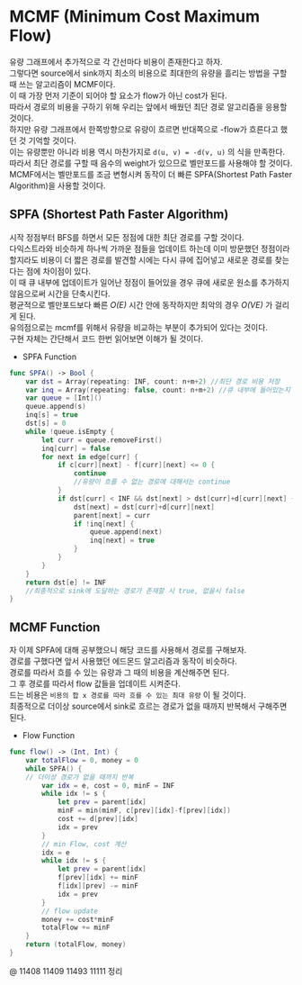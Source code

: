 # MCMF (Minimum Cost Maximum Flow)
유량 그래프에서 추가적으로 각 간선마다 비용이 존재한다고 하자.  
그렇다면 source에서 sink까지 최소의 비용으로 최대한의 유량을 흘리는 방법을 구할 때 쓰는 알고리즘이 MCMF이다.  
이 때 가장 먼저 기준이 되어야 할 요소가 flow가 아닌 cost가 된다.  
따라서 경로의 비용을 구하기 위해 우리는 앞에서 배웠던 최단 경로 알고리즘을 응용할 것이다.  
하지만 유량 그래프에서 한쪽방향으로 유량이 흐르면 반대쪽으로 -flow가 흐른다고 했던 것 기억할 것이다.  
이는 유량뿐만 아니라 비용 역시 마찬가지로  `d(u, v) = -d(v, u)` 의 식을 만족한다.  
따라서 최단 경로를 구할 때 음수의 weight가 있으므로 벨만포드를 사용해야 할 것이다.  
MCMF에서는 벨만포드를 조금 변형시켜 동작이 더 빠른 SPFA(Shortest Path Faster Algorithm)을 사용할 것이다.  
## SPFA (Shortest Path Faster Algorithm)
시작 정점부터 BFS를 하면서 모든 정점에 대한 최단 경로를 구할 것이다.  
다익스트라와 비슷하게 하나씩 가까운 점들을 업데이트 하는데 이미 방문했던 정점이라할지라도 비용이 더 짧은 경로를 발견할 시에는 다시 큐에 집어넣고 새로운 경로를 찾는다는 점에 차이점이 있다.  
이 때 큐 내부에 업데이트가 일어난 정점이 들어있을 경우 큐에 새로운 원소를 추가하지 않음으로써 시간을 단축시킨다.  
평균적으로 벨만포드보다 빠른 *O(E)* 시간 안에 동작하지만 최악의 경우 *O(VE)* 가 걸리게 된다.  
유의점으로는 mcmf를 위해서 유량을 비교하는 부분이 추가되어 있다는 것이다.  
구현 자체는 간단해서 코드 한번 읽어보면 이해가 될 것이다.  
- SPFA Function
```swift
func SPFA() -> Bool {
    var dst = Array(repeating: INF, count: n+m+2) //최단 경로 비용 저장
    var inq = Array(repeating: false, count: n+m+2) //큐 내부에 들어있는지 여부
    var queue = [Int]()
    queue.append(s)
    inq[s] = true
    dst[s] = 0
    while !queue.isEmpty {
        let curr = queue.removeFirst()
        inq[curr] = false
        for next in edge[curr] {
            if c[curr][next] - f[curr][next] <= 0 {
                continue
                //유량이 흐를 수 없는 경로에 대해서는 continue
            }
            if dst[curr] < INF && dst[next] > dst[curr]+d[curr][next] {
                dst[next] = dst[curr]+d[curr][next]
                parent[next] = curr
                if !inq[next] {
                    queue.append(next)
                    inq[next] = true
                }
            }
        }
    }
    return dst[e] != INF
    //최종적으로 sink에 도달하는 경로가 존재할 시 true, 없을시 false
}
```
## MCMF Function
자 이제 SPFA에 대해 공부했으니 해당 코드를 사용해서 경로를 구해보자.  
경로를 구했다면 앞서 사용했던 에드몬드 알고리즘과 동작이 비슷하다.  
경로를 따라서 흐를 수 있는 유량과 그 때의 비용을 계산해주면 된다.  
그 후 경로를 따라서 flow 값들을 업데이트 시켜준다.  
드는 비용은 `비용의 합 x 경로를 따라 흐를 수 있는 최대 유량` 이 될 것이다.  
최종적으로 더이상 source에서 sink로 흐르는 경로가 없을 때까지 반복해서 구해주면 된다.  
- Flow Function
```swift
func flow() -> (Int, Int) {
    var totalFlow = 0, money = 0
    while SPFA() {
    // 더이상 경로가 없을 때까지 반복
        var idx = e, cost = 0, minF = INF
        while idx != s {
            let prev = parent[idx]
            minF = min(minF, c[prev][idx]-f[prev][idx])
            cost += d[prev][idx]
            idx = prev
        }
        // min Flow, cost 계산
        idx = e
        while idx != s {
            let prev = parent[idx]
            f[prev][idx] += minF
            f[idx][prev] -= minF
            idx = prev
        }
        // flow update
        money += cost*minF
        totalFlow += minF
    }
    return (totalFlow, money)
}
```
@ 11408 11409 11493 11111 정리
